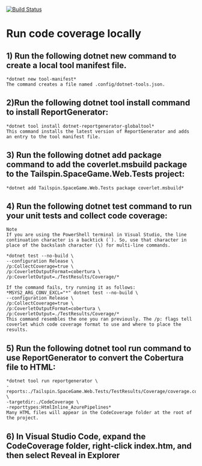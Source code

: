 [![Build Status](https://dev.azure.com/Midietec-DevOps/Tailspin-Space%20Game/_apis/build/status/build-pipelines/Soy-Mico.mslearn-tailspin-spacegame-web?branchName=main)](https://dev.azure.com/Midietec-DevOps/Tailspin-Space%20Game/_build/latest?definitionId=44&branchName=main)

# Run code coverage locally
## 1) Run the following dotnet new command to create a local tool manifest file.
    *dotnet new tool-manifest*
    The command creates a file named .config/dotnet-tools.json.

## 2)Run the following dotnet tool install command to install ReportGenerator:
    *dotnet tool install dotnet-reportgenerator-globaltool*
    This command installs the latest version of ReportGenerator and adds an entry to the tool manifest file.

## 3) Run the following dotnet add package command to add the coverlet.msbuild package to the Tailspin.SpaceGame.Web.Tests project:
    *dotnet add Tailspin.SpaceGame.Web.Tests package coverlet.msbuild*

## 4) Run the following dotnet test command to run your unit tests and collect code coverage:
    Note
    If you are using the PowerShell terminal in Visual Studio, the line continuation character is a backtick (`). So, use that character in place of the backslash character (\) for multi-line commands.

    *dotnet test --no-build \
    --configuration Release \
    /p:CollectCoverage=true \
    /p:CoverletOutputFormat=cobertura \
    /p:CoverletOutput=./TestResults/Coverage/*

    If the command fails, try running it as follows:
    *MSYS2_ARG_CONV_EXCL="*" dotnet test --no-build \
    --configuration Release \
    /p:CollectCoverage=true \
    /p:CoverletOutputFormat=cobertura \
    /p:CoverletOutput=./TestResults/Coverage/*
    This command resembles the one you ran previously. The /p: flags tell coverlet which code coverage format to use and where to place the results.

## 5) Run the following dotnet tool run command to use ReportGenerator to convert the Cobertura file to HTML:
    *dotnet tool run reportgenerator \
    -reports:./Tailspin.SpaceGame.Web.Tests/TestResults/Coverage/coverage.cobertura.xml \
    -targetdir:./CodeCoverage \
    -reporttypes:HtmlInline_AzurePipelines*
    Many HTML files will appear in the CodeCoverage folder at the root of the project.

## 6) In Visual Studio Code, expand the CodeCoverage folder, right-click index.htm, and then select Reveal in Explorer


